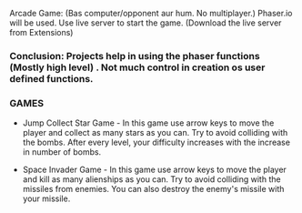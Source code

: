 Arcade Game: (Bas computer/opponent aur hum. No multiplayer.)
Phaser.io will be used.
Use live server to start the game. (Download the live server from Extensions)
### Conclusion: Projects help in using the phaser functions (Mostly high level) . Not much control in creation os user defined functions.

### GAMES 
* Jump Collect Star Game - In this game use arrow keys to move the player and collect as many stars as you can. Try to avoid colliding with the bombs. After every level, your difficulty increases with the increase in number of bombs.

* Space Invader Game - In this game use arrow keys to move the player and kill as many alienships as you can. Try to avoid colliding with the missiles from enemies. You can also destroy the enemy's missile with your missile.